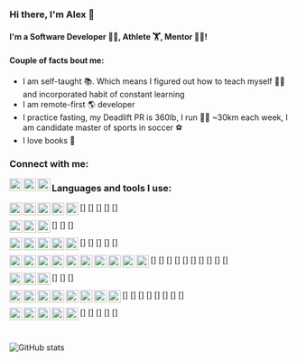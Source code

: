 ### Hi there, I'm Alex 👋

#### I'm a Software Developer 🧑‍💻, Athlete️ 🏋️, Mentor 👨‍🏫!

#### Couple of facts bout me:
- I am self-taught 📚. Which means I figured out how to teach myself 👨‍🏫 and incorporated habit of constant learning
- I am remote-first 🌎 developer
- I practice fasting, my Deadlift PR is 360lb, I run 🏃‍♂️ ~30km each week, I am candidate master of sports in soccer ⚽️
- I love books 📖 


### Connect with me:
[<img align="left" alt="maistrovas | Twitter" width="22px" src="https://cdn.jsdelivr.net/npm/simple-icons@v3/icons/twitter.svg" />][twitter]
[<img align="left" alt="maistrovas | LinkedIn" width="22px" src="https://cdn.jsdelivr.net/npm/simple-icons@v3/icons/linkedin.svg" />][linkedin]
[<img align="left" alt="maistrovas | Facebook" width="22px" src="https://cdn.jsdelivr.net/npm/simple-icons@v3/icons/facebook.svg" />][facebook]

### Languages and tools I use:

[<img align="left" alt="Python" width="22px" src="https://cdn.jsdelivr.net/npm/simple-icons@v3/icons/python.svg"/>]
[<img align="left" alt="Python" width="22px" src="https://cdn.jsdelivr.net/npm/simple-icons@v3/icons/javascript.svg"/>]
[<img align="left" alt="Python" width="22px" src="https://cdn.jsdelivr.net/npm/simple-icons@v3/icons/typescript.svg"/>]
[<img align="left" alt="Python" width="22px" src="https://cdn.jsdelivr.net/npm/simple-icons@v3/icons/html5.svg"/>]
[<img align="left" alt="Python" width="22px" src="https://cdn.jsdelivr.net/npm/simple-icons@v3/icons/css3.svg"/>]

[<img align="left" alt="Python" width="22px" src="https://cdn.jsdelivr.net/npm/simple-icons@v3/icons/django.svg"/>]
[<img align="left" alt="Python" width="22px" src="https://cdn.jsdelivr.net/npm/simple-icons@v3/icons/flask.svg"/>]
[<img align="left" alt="Python" width="22px" src="https://cdn.jsdelivr.net/npm/simple-icons@v3/icons/bootstrap.svg"/>]


[<img align="left" alt="Python" width="22px" src="https://cdn.jsdelivr.net/npm/simple-icons@v3/icons/postgresql.svg"/>]
[<img align="left" alt="Python" width="22px" src="https://cdn.jsdelivr.net/npm/simple-icons@v3/icons/mysql.svg"/>]
[<img align="left" alt="Python" width="22px" src="https://cdn.jsdelivr.net/npm/simple-icons@v3/icons/elasticsearch.svg"/>]
[<img align="left" alt="Python" width="22px" src="https://cdn.jsdelivr.net/npm/simple-icons@v3/icons/apachecassandra.svg"/>]
[<img align="left" alt="Python" width="22px" src="https://cdn.jsdelivr.net/npm/simple-icons@v3/icons/redis.svg"/>]


[<img align="left" alt="Python" width="22px" src="https://cdn.jsdelivr.net/npm/simple-icons@v3/icons/linux.svg"/>]
[<img align="left" alt="Python" width="22px" src="https://cdn.jsdelivr.net/npm/simple-icons@v3/icons/nginx.svg"/>]
[<img align="left" alt="Python" width="22px" src="https://cdn.jsdelivr.net/npm/simple-icons@v3/icons/docker.svg"/>]
[<img align="left" alt="Python" width="22px" src="https://cdn.jsdelivr.net/npm/simple-icons@v3/icons/kubernetes.svg"/>]
[<img align="left" alt="Python" width="22px" src="https://cdn.jsdelivr.net/npm/simple-icons@v3/icons/jenkins.svg"/>]
[<img align="left" alt="Python" width="22px" src="https://cdn.jsdelivr.net/npm/simple-icons@v3/icons/terraform.svg"/>]
[<img align="left" alt="Python" width="22px" src="https://cdn.jsdelivr.net/npm/simple-icons@v3/icons/ansible.svg"/>]
[<img align="left" alt="Python" width="22px" src="https://cdn.jsdelivr.net/npm/simple-icons@v3/icons/digitalocean.svg"/>]
[<img align="left" alt="Python" width="22px" src="https://cdn.jsdelivr.net/npm/simple-icons@v3/icons/amazonaws.svg"/>]
[<img align="left" alt="Python" width="22px" src="https://cdn.jsdelivr.net/npm/simple-icons@v3/icons/heroku.svg"/>]

[<img align="left" alt="Python" width="22px" src="https://cdn.jsdelivr.net/npm/simple-icons@v3/icons/prometheus.svg"/>]
[<img align="left" alt="Python" width="22px" src="https://cdn.jsdelivr.net/npm/simple-icons@v3/icons/newrelic.svg"/>]
[<img align="left" alt="Python" width="22px" src="https://cdn.jsdelivr.net/npm/simple-icons@v3/icons/sentry.svg"/>]


[<img align="left" alt="Python" width="22px" src="https://cdn.jsdelivr.net/npm/simple-icons@v3/icons/pycharm.svg"/>]
[<img align="left" alt="Python" width="22px" src="https://cdn.jsdelivr.net/npm/simple-icons@v3/icons/sublimetext.svg"/>]
[<img align="left" alt="Python" width="22px" src="https://cdn.jsdelivr.net/npm/simple-icons@v3/icons/powershell.svg"/>]
[<img align="left" alt="Python" width="22px" src="https://cdn.jsdelivr.net/npm/simple-icons@v3/icons/git.svg"/>]
[<img align="left" alt="Python" width="22px" src="https://cdn.jsdelivr.net/npm/simple-icons@v3/icons/github.svg"/>]
[<img align="left" alt="Python" width="22px" src="https://cdn.jsdelivr.net/npm/simple-icons@v3/icons/celery.svg"/>]
[<img align="left" alt="Python" width="22px" src="https://cdn.jsdelivr.net/npm/simple-icons@v3/icons/swagger.svg"/>]
[<img align="left" alt="Python" width="22px" src="https://cdn.jsdelivr.net/npm/simple-icons@v3/icons/postman.svg"/>]


[<img align="left" alt="Python" width="22px" src="https://cdn.jsdelivr.net/npm/simple-icons@v3/icons/slack.svg"/>]
[<img align="left" alt="Python" width="22px" src="https://cdn.jsdelivr.net/npm/simple-icons@v3/icons/zoom.svg"/>]
[<img align="left" alt="Python" width="22px" src="https://cdn.jsdelivr.net/npm/simple-icons@v3/icons/googlehangoutsmeet.svg"/>]
[<img align="left" alt="Python" width="22px" src="https://cdn.jsdelivr.net/npm/simple-icons@v3/icons/jira.svg"/>]
[<img align="left" alt="Python" width="22px" src="https://cdn.jsdelivr.net/npm/simple-icons@v3/icons/todoist.svg"/>]



<br />

![GitHub stats](https://github-readme-stats.vercel.app/api?username=maistrovas&count_private=true&show_icons=true&theme=dark)


[twitter]: https://twitter.com/maistrovas
[linkedin]: https://linkedin.com/in/maistrovas
[facebook]: https://www.facebook.com/maistrovas
